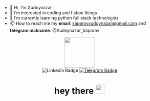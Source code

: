 - 👋 Hi, I’m Xudoynazar
- 👀 I’m interested in coding and fistion things
- 🌱 I’m currently learning python full stack technologies
- 📫 How to reach me my **email**: saparovxudoynazar@gmail.com and **telegram nickname**: @Xudoynazar_Saparov


<!---
Xudoynazar1112/Xudoynazar1112 is a ✨ special ✨ repository because its `README.md` (this file) appears on your GitHub profile.
You can click the Preview link to take a look at your changes.
--->
<div id="header" align="center">
  <img src="https://media.giphy.com/media/M9gbBd9nbDrOTu1Mqx/giphy.gif" width="100"/>
  <div id="badges"
    <a href="www.linkedin.com/in/xudoynazar-saparov-006683251">
      <img src="https://img.shields.io/badge/LinkedIn-blue?style=for-the-badge&logo=linkedin&logoColor=white" alt="LinkedIn Badge"/>
    </a>
    <a href="https://t.me/Xudoynazar_Saparov">
      <img src="https://img.shields.io/badge/Telegram-blue?style=for-the-badge&logo=telegram&logoColor=white" alt="Telegram Badge"/>
    </a>
  </div>
  <img src="https://komarev.com/ghpvc/?username=Xudoynazar1112&style=flat-square&color=blue" alt=""/>
  <h1>
    hey there
    <img src="https://media.giphy.com/media/hvRJCLFzcasrR4ia7z/giphy.gif" width="30px"/>
  </h1>
</div>
